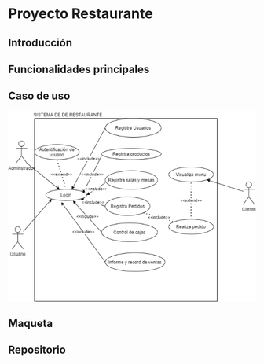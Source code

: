 # Proyecto Restaurante
## Introducción
## Funcionalidades principales
## Caso de uso
![caso de uso del sistema](Restaurante.png)
## Maqueta
## Repositorio

